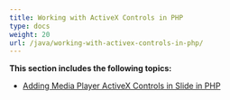 ```yaml
---
title: Working with ActiveX Controls in PHP
type: docs
weight: 20
url: /java/working-with-activex-controls-in-php/
---
```


**This section includes the following topics:**

- [Adding Media Player ActiveX Controls in Slide in PHP](/slides/java/adding-media-player-activex-controls-in-slide-in-php-html/)

